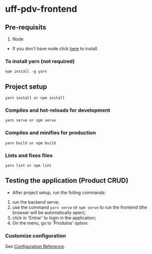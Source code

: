 # uff-pdv-frontend

## Pre-requisits

1. Node

- If you don't have node click [here](https://nodejs.org/en/download/) to install.

### To install yarn (not required)
```
npm install -g yarn
```

## Project setup
```
yarn install or npm install
```

### Compiles and hot-reloads for development
```
yarn serve or npm serve
```

### Compiles and minifies for production
```
yarn build or npm build
```

### Lints and fixes files
```
yarn lint or npm lint
```

## Testing the application (Product CRUD)

- After project setup, run the folling commands:

1. run the backend serve;
2. use the command `yarn serve` or `npm serve` to run the frontend (the browser will be automatically open);
3. click in 'Entrar' to login in the application;
4. On the menu, go to 'Produtos' option.


### Customize configuration
See [Configuration Reference](https://cli.vuejs.org/config/).
